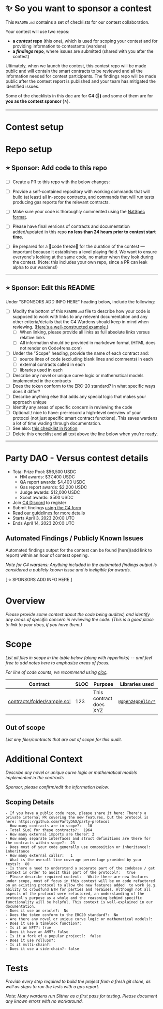 # ✨ So you want to sponsor a contest

This `README.md` contains a set of checklists for our contest collaboration.

Your contest will use two repos: 
- **a _contest_ repo** (this one), which is used for scoping your contest and for providing information to contestants (wardens)
- **a _findings_ repo**, where issues are submitted (shared with you after the contest) 

Ultimately, when we launch the contest, this contest repo will be made public and will contain the smart contracts to be reviewed and all the information needed for contest participants. The findings repo will be made public after the contest report is published and your team has mitigated the identified issues.

Some of the checklists in this doc are for **C4 (🐺)** and some of them are for **you as the contest sponsor (⭐️)**.

---

# Contest setup

# Repo setup

## ⭐️ Sponsor: Add code to this repo

- [ ] Create a PR to this repo with the below changes:
- [ ] Provide a self-contained repository with working commands that will build (at least) all in-scope contracts, and commands that will run tests producing gas reports for the relevant contracts.
- [ ] Make sure your code is thoroughly commented using the [NatSpec format](https://docs.soliditylang.org/en/v0.5.10/natspec-format.html#natspec-format).
- [ ] Please have final versions of contracts and documentation added/updated in this repo **no less than 24 hours prior to contest start time.**
- [ ] Be prepared for a 🚨code freeze🚨 for the duration of the contest — important because it establishes a level playing field. We want to ensure everyone's looking at the same code, no matter when they look during the contest. (Note: this includes your own repo, since a PR can leak alpha to our wardens!)


---

## ⭐️ Sponsor: Edit this README

Under "SPONSORS ADD INFO HERE" heading below, include the following:

- [ ] Modify the bottom of this `README.md` file to describe how your code is supposed to work with links to any relevent documentation and any other criteria/details that the C4 Wardens should keep in mind when reviewing. ([Here's a well-constructed example.](https://github.com/code-423n4/2022-08-foundation#readme))
  - [ ] When linking, please provide all links as full absolute links versus relative links
  - [ ] All information should be provided in markdown format (HTML does not render on Code4rena.com)
- [ ] Under the "Scope" heading, provide the name of each contract and:
  - [ ] source lines of code (excluding blank lines and comments) in each
  - [ ] external contracts called in each
  - [ ] libraries used in each
- [ ] Describe any novel or unique curve logic or mathematical models implemented in the contracts
- [ ] Does the token conform to the ERC-20 standard? In what specific ways does it differ?
- [ ] Describe anything else that adds any special logic that makes your approach unique
- [ ] Identify any areas of specific concern in reviewing the code
- [ ] Optional / nice to have: pre-record a high-level overview of your protocol (not just specific smart contract functions). This saves wardens a lot of time wading through documentation.
- [ ] See also: [this checklist in Notion](https://code4rena.notion.site/Key-info-for-Code4rena-sponsors-f60764c4c4574bbf8e7a6dbd72cc49b4#0cafa01e6201462e9f78677a39e09746)
- [ ] Delete this checklist and all text above the line below when you're ready.

---

# Party DAO - Versus contest details
- Total Prize Pool: $56,500 USDC 
  - HM awards: $37,400 USDC 
  - QA report awards: $4,400 USDC 
  - Gas report awards: $2,200 USDC 
  - Judge awards: $12,000 USDC 
  - Scout awards: $500 USDC
- Join [C4 Discord](https://discord.gg/code4rena) to register
- Submit findings [using the C4 form](https://code4rena.com/contests/2023-04-party-contest/submit)
- [Read our guidelines for more details](https://docs.code4rena.com/roles/wardens)
- Starts April 3, 2023 20:00 UTC
- Ends April 14, 2023 20:00 UTC

## Automated Findings / Publicly Known Issues

Automated findings output for the contest can be found [here](add link to report) within an hour of contest opening.

*Note for C4 wardens: Anything included in the automated findings output is considered a publicly known issue and is ineligible for awards.*

[ ⭐️ SPONSORS ADD INFO HERE ]

# Overview

*Please provide some context about the code being audited, and identify any areas of specific concern in reviewing the code. (This is a good place to link to your docs, if you have them.)*

# Scope

*List all files in scope in the table below (along with hyperlinks) -- and feel free to add notes here to emphasize areas of focus.*

*For line of code counts, we recommend using [cloc](https://github.com/AlDanial/cloc).* 

| Contract | SLOC | Purpose | Libraries used |  
| ----------- | ----------- | ----------- | ----------- |
| [contracts/folder/sample.sol](contracts/folder/sample.sol) | 123 | This contract does XYZ | [`@openzeppelin/*`](https://openzeppelin.com/contracts/) |

## Out of scope

*List any files/contracts that are out of scope for this audit.*

# Additional Context

*Describe any novel or unique curve logic or mathematical models implemented in the contracts*

*Sponsor, please confirm/edit the information below.*

## Scoping Details 
```
- If you have a public code repo, please share it here: There's a private internal PR covering the new features, but the protocol is here: https://github.com/PartyDAO/party-protocol
- How many contracts are in scope?:   10
- Total SLoC for these contracts?:  1964
- How many external imports are there?: 2 
- How many separate interfaces and struct definitions are there for the contracts within scope?:  23
- Does most of your code generally use composition or inheritance?:   inheritance
- How many external calls?:   1
- What is the overall line coverage percentage provided by your tests?:  80
- Is there a need to understand a separate part of the codebase / get context in order to audit this part of the protocol?:   true
- Please describe required context:   While there are new features under scope, most of focus in this contest will be on code refactored on an existing protocol to allow the new features added  to work (e.g. ability to crowdfund ETH for parties and reraise). Although not all aspects of the protocol were refactored, an understanding of the protocol's purpose as a whole and the reasoning behind specific functionality will be helpful. This context is well-explained in our documentation.
- Does it use an oracle?:  No
- Does the token conform to the ERC20 standard?:  No
- Are there any novel or unique curve logic or mathematical models?: 
- Does it use a timelock function?:  
- Is it an NFT?: true
- Does it have an AMM?: false  
- Is it a fork of a popular project?:  false 
- Does it use rollups?:   
- Is it multi-chain?:  
- Does it use a side-chain?: false
```

# Tests

*Provide every step required to build the project from a fresh git clone, as well as steps to run the tests with a gas report.* 

*Note: Many wardens run Slither as a first pass for testing.  Please document any known errors with no workaround.* 
